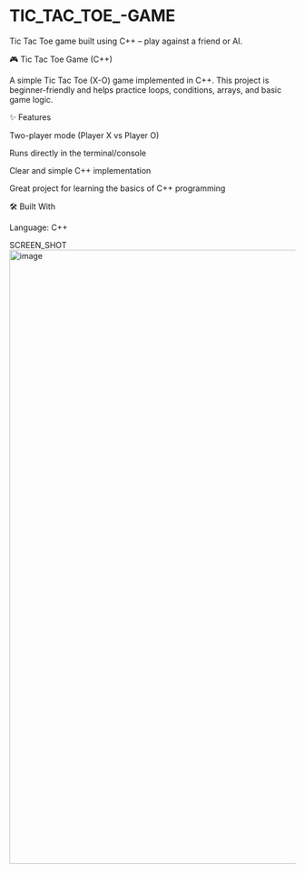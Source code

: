 # TIC_TAC_TOE_-GAME
Tic Tac Toe game built using C++ – play against a friend or AI.

🎮 Tic Tac Toe Game (C++)

A simple Tic Tac Toe (X-O) game implemented in C++.
This project is beginner-friendly and helps practice loops, conditions, arrays, and basic game logic.

✨ Features

Two-player mode (Player X vs Player O)

Runs directly in the terminal/console

Clear and simple C++ implementation

Great project for learning the basics of C++ programming

🛠️ Built With

Language: C++

SCREEN_SHOT 
<img width="1920" height="1080" alt="image" src="https://github.com/user-attachments/assets/c2c999ff-bd1f-4339-b6f4-356b6e71aca7" />
